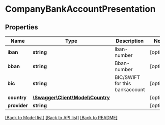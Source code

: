 # CompanyBankAccountPresentation

## Properties
Name | Type | Description | Notes
------------ | ------------- | ------------- | -------------
**iban** | **string** | Iban-number | [optional] 
**bban** | **string** | Bban-number | [optional] 
**bic** | **string** | BIC/SWIFT for this bankaccount | [optional] 
**country** | [**\Swagger\Client\Model\Country**](Country.md) |  | [optional] 
**provider** | **string** |  | [optional] 

[[Back to Model list]](../README.md#documentation-for-models) [[Back to API list]](../README.md#documentation-for-api-endpoints) [[Back to README]](../README.md)


